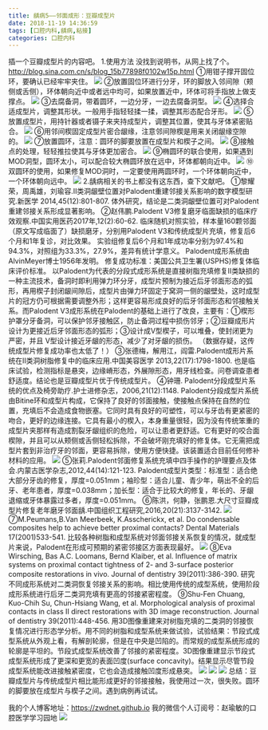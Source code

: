 ```yaml
---
title: 龋病5——邻面成形：豆瓣成型片
date: 2018-11-19 14:36:59
tags: [口腔内科,龋病,粘接]
categories: 口腔内科
---
```

插一个豆瓣成型片的内容吧。
1.使用方法
没找到说明书，从网上找了个。http://blog.sina.com.cn/s/blog_15b77898f0102w15p.html
①用钳子撑开固位环，要确认已经牢牢夹住。
![](https://zymblog-1258069789.cos.ap-chengdu.myqcloud.com/blog0032-qb5-dbcxp/01.jpg)
②放置固位环进行分牙，环的脚放入邻间隙（颊侧或舌侧），环体朝向近中或者远中均可，如果放置近中，环体可将手指放上做支撑点。
![](https://zymblog-1258069789.cos.ap-chengdu.myqcloud.com/blog0032-qb5-dbcxp/02.jpg)
③去腐备洞，带着圆环，一边分牙，一边去腐备洞型。
![](https://zymblog-1258069789.cos.ap-chengdu.myqcloud.com/blog0032-qb5-dbcxp/03.jpg)
④选择合适成型片，调整其形状。一般用手指轻轻揉一揉，调整其形态配合牙形。
![](https://zymblog-1258069789.cos.ap-chengdu.myqcloud.com/blog0032-qb5-dbcxp/04.jpg)
⑤放置成型片，用持针器或者镊子来夹持成型片，调整其位置，使其与牙体紧密贴合。
![](https://zymblog-1258069789.cos.ap-chengdu.myqcloud.com/blog0032-qb5-dbcxp/05.jpg)
⑥用邻间楔固定成型片密合龈缘，注意邻间隙楔是用来关闭龈缘空隙的。
![](https://zymblog-1258069789.cos.ap-chengdu.myqcloud.com/blog0032-qb5-dbcxp/06.jpg)
⑦放置圆环，注意：圆环的脚要放置在成型片和楔子之间。
![](https://zymblog-1258069789.cos.ap-chengdu.myqcloud.com/blog0032-qb5-dbcxp/07.jpg)
⑧接触点的处理，轻轻推拉使其与牙体更加密合。
![](https://zymblog-1258069789.cos.ap-chengdu.myqcloud.com/blog0032-qb5-dbcxp/08.jpg)
⑨椭圆环的联合使用，如果遇到MOD洞型，圆环太小，可以配合较大椭圆环放在远中，环体都朝向近中。
![](https://zymblog-1258069789.cos.ap-chengdu.myqcloud.com/blog0032-qb5-dbcxp/09.jpg)
⑩双圆环的使用，如果修复MOD洞时，一定要使用两圆环时，一个环体朝向近中，一个环体朝向远中。
![](https://zymblog-1258069789.cos.ap-chengdu.myqcloud.com/blog0032-qb5-dbcxp/10.jpg)
2.龋病相关的书上都没有这东西，查下文献吧。
①黎耀荣，周禹雄，刘瑜容.Ⅱ类洞龈壁位置对Palodent重建邻接关系影响的数字模型研究.新医学 2014,45(12):801-807.
体外研究，结论是二类洞龈壁位置可对Palodent重建邻接关系形成显著影响。
②赵伟鹏.Palodent V3修复磨牙临面缺损的临床疗效观察.中国实用医药2017年,12(2):60-62.
临床随机对照实验，样本量160颗邻面（原文写成临面了）缺损磨牙，分别用Palodent V3和传统成型片充填，修复后6个月和1年复诊，对比效果。
实验组修复后6个月和1年成功率分别为97.4%和94.3%，对照组为33.3%，27.9%，差异有统计学意义。
Palodent成形系统由AlvinMeyer博士1956年发明。
修复成功标准：美国公共卫生署(USPHS)修复体临床评价标准。
以Palodent为代表的分段式成形系统是直接树脂充填修复Ⅱ类缺损的一种主流技术，备洞时即利用弹力环分牙，成型片预制为接近后牙邻面形态的弧形，再用楔子封闭龈间隙后，成型片由弹力环固定于窝洞一侧的龈壁处，这时成型片的冠方仍可根据需要调整外形；这样更容易形成良好的后牙邻面形态和邻接触关系。而Palodent V3成形系统在Palodent的基础上进行了改良，主要有：①楔形护罩分牙备洞，可以保护邻牙接触区，防止备洞过程中损伤邻牙；②豆瓣成形片设计为更接近后牙邻面形态的弧形；③设计成V型楔子，可以堆叠，使封闭更为严密，并且 V型设计接近牙龈的形态，减少了对牙龈的损伤。
（数据存疑，这传统成型片修复成功率也太低了！）
③张德梅，解用江，阎雷.Palodent成形片系统在Ⅱ类洞树脂修复中的临床应用.中国美容医学 2013,22(17):1798-1800.
也是临床试验，检测指标是悬突，边缘嵴形态，外展隙形态，用牙线检查。问卷调查患者舒适度。结论也是豆瓣成型片优于传统成型片。
④钟珊. Palodent分段成型片系统的优点及椅旁助疗.护士进修杂志，2006,21(12):1148.
Palodent分段成型片系统由Bitine环和成型片构成，它保持了良好的邻面接触，使接触点保持在自然的位置，充填后不会造成食物嵌塞。它同时具有良好的可塑性，可以与牙齿有更紧密的吻合，更好的边缘连接。它具有最小的楔入，本身重量很轻，因为没有传统笨重的成型片夹那样有造成割裂牙龈组织的危险，可以让患者更舒适。它有更好的咬合面楔隙，并且可以从颊侧或舌侧轻松拆除，不会破坏刚充填好的修复体。它无需把成型片套到非治疗牙的邻面，更容易拆除，使用方便快捷。该装置适合目前任何修补材料的应用。
![](https://zymblog-1258069789.cos.ap-chengdu.myqcloud.com/blog0032-qb5-dbcxp/11.jpg)
⑤张莉.Palodent邻面修复系统充填中四手操作的护理要点及体会.内蒙古医学杂志,2012,44(14):121-123.
Palodent成型片类型：标准型：适合绝大部分牙齿的修复，厚度=0.051mm；袖珍型：适合儿童、青少年，萌出不全的后牙、老年患者，厚度=0.038mm；加长型：适合于比较大的修复，年长的、牙龈退缩或牙体暴露过多者，厚度=0.051mm。
⑥陈洪，何静，张鹏恩.大尺寸豆瓣成型片修复老年磨牙邻面龋.中国组织工程研究,2016,20(21):3137-3142.
![](https://zymblog-1258069789.cos.ap-chengdu.myqcloud.com/blog0032-qb5-dbcxp/12.jpg)
⑦M.Peumans,B.Van Meerbeek, K.Asscherickx, et al. Do condensable composites help to achieve better proximal contacts? Dental Materials 17(2001)533-541.
比较各种树脂和成型系统对邻面邻接关系恢复的情况，就成型片来说，Palodent在形成可预期的紧密邻接区方面表现最好。
![](https://zymblog-1258069789.cos.ap-chengdu.myqcloud.com/blog0032-qb5-dbcxp/13.jpg)
⑧Eva Wirsching, Bas A.C. Loomans, Bernd Klaiber, et al. Influence of matrix systems on proximal contact tightness of 2- and 3-surface posterior composite restorations in vivo. Journal of dentistry 39(2011):386-390.
研究不同成形系统对二类洞恢复邻接关系的影响。相比使用传统的成型系统，使用阶段成形系统进行后牙二类洞充填有更高的邻接紧密程度。
⑨Shu-Fen Chuang, Kuo-Chih Su, Chun-Hsiang Wang, et al. Morphological analysis of proximal contacts in class Ⅱ direct restorations with 3D image reconstruction. Journal of dentistry 39(2011):448-456.
用3D图像重建来对树脂充填的二类洞的邻接恢复情况进行形态学分析。用不同的树脂和成型系统来做试验，试验结果：节段式成型系统从外观上看，有解剖轮廓，但是在中央是凹陷的。而常规的成型系统形成的轮廓是平坦的。节段式成型系统改善了邻接的紧密程度。3D图像重建显示节段式成型系统形成了更深和更宽的表面凹度(surface concavity)。结果显示尽管节段成型系统能改进接触紧密度，它也会造成接触凹度形成悬突。
![](https://zymblog-1258069789.cos.ap-chengdu.myqcloud.com/blog0032-qb5-dbcxp/14.jpg)
![](https://zymblog-1258069789.cos.ap-chengdu.myqcloud.com/blog0032-qb5-dbcxp/15.jpg)
![](https://zymblog-1258069789.cos.ap-chengdu.myqcloud.com/blog0032-qb5-dbcxp/16.jpg)
总结：豆瓣成型片与传统成型片相比能形成更好的邻接接触，我使用过一次，很失败。圆环的脚要放在成型片与楔子之间。遇到病例再试试。

我的个人博客地址：https://zwdnet.github.io
我的微信个人订阅号：赵瑜敏的口腔医学学习园地
![](https://zymblog-1258069789.cos.ap-chengdu.myqcloud.com/other/wx.jpg)
